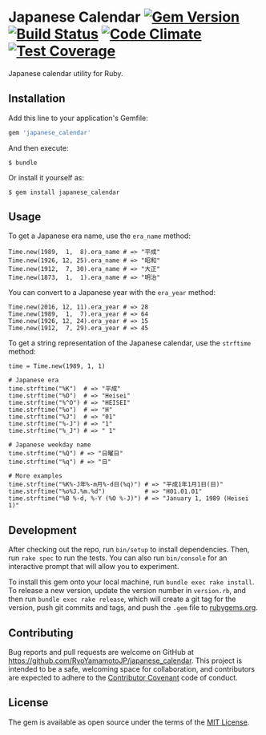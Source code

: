 # Japanese Calendar [![Gem Version](https://badge.fury.io/rb/japanese_calendar.svg)](https://badge.fury.io/rb/japanese_calendar) [![Build Status](https://travis-ci.org/RyoYamamotoJP/japanese_calendar.svg?branch=master)](https://travis-ci.org/RyoYamamotoJP/japanese_calendar) [![Code Climate](https://codeclimate.com/github/RyoYamamotoJP/japanese_calendar/badges/gpa.svg)](https://codeclimate.com/github/RyoYamamotoJP/japanese_calendar) [![Test Coverage](https://codeclimate.com/github/RyoYamamotoJP/japanese_calendar/badges/coverage.svg)](https://codeclimate.com/github/RyoYamamotoJP/japanese_calendar/coverage)

Japanese calendar utility for Ruby.

## Installation

Add this line to your application's Gemfile:

```ruby
gem 'japanese_calendar'
```

And then execute:

    $ bundle

Or install it yourself as:

    $ gem install japanese_calendar

## Usage

To get a Japanese era name, use the `era_name` method:

```
Time.new(1989,  1,  8).era_name # => "平成"
Time.new(1926, 12, 25).era_name # => "昭和"
Time.new(1912,  7, 30).era_name # => "大正"
Time.new(1873,  1,  1).era_name # => "明治"
```

You can convert to a Japanese year with the `era_year` method:

```
Time.new(2016, 12, 11).era_year # => 28
Time.new(1989,  1,  7).era_year # => 64
Time.new(1926, 12, 24).era_year # => 15
Time.new(1912,  7, 29).era_year # => 45
```

To get a string representation of the Japanese calendar, use the `strftime` method:

```
time = Time.new(1989, 1, 1)

# Japanese era
time.strftime("%K")  # => "平成"
time.strftime("%O")  # => "Heisei"
time.strftime("%^O") # => "HEISEI"
time.strftime("%o")  # => "H"
time.strftime("%J")  # => "01"
time.strftime("%-J") # => "1"
time.strftime("%_J") # => " 1"

# Japanese weekday name
time.strftime("%Q") # => "日曜日"
time.strftime("%q") # => "日"

# More examples
time.strftime("%K%-J年%-m月%-d日(%q)") # => "平成1年1月1日(日)"
time.strftime("%o%J.%m.%d")           # => "H01.01.01"
time.strftime("%B %-d, %-Y (%O %-J)") # => "January 1, 1989 (Heisei 1)"
```

## Development

After checking out the repo, run `bin/setup` to install dependencies. Then, run `rake spec` to run the tests. You can also run `bin/console` for an interactive prompt that will allow you to experiment.

To install this gem onto your local machine, run `bundle exec rake install`. To release a new version, update the version number in `version.rb`, and then run `bundle exec rake release`, which will create a git tag for the version, push git commits and tags, and push the `.gem` file to [rubygems.org](https://rubygems.org).

## Contributing

Bug reports and pull requests are welcome on GitHub at https://github.com/RyoYamamotoJP/japanese_calendar. This project is intended to be a safe, welcoming space for collaboration, and contributors are expected to adhere to the [Contributor Covenant](http://contributor-covenant.org) code of conduct.


## License

The gem is available as open source under the terms of the [MIT License](http://opensource.org/licenses/MIT).
